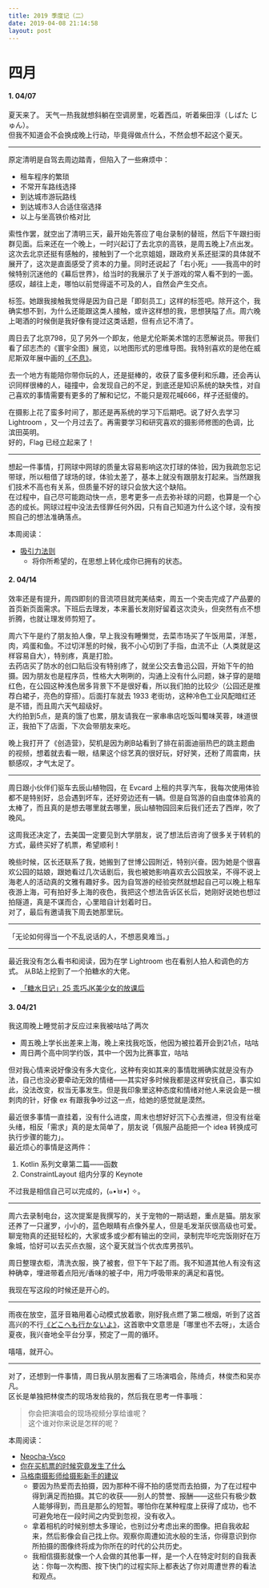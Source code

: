 ```yaml
---
title: 2019 季度记（二）
date: 2019-04-08 21:14:58
layout: post
---
```


# 四月

#### 1. 04/07

夏天来了。
天气一热我就想斜躺在空调房里，吃着西瓜，听着柴田淳（しばた じゅん）。<br>
但我不知道会不会换成晚上行动，毕竟得做点什么，不然会想不起这个夏天。

---

原定清明是自驾去周边踏青，但陷入了一些麻烦中：

- 租车程序的繁琐
- 不常开车路线选择
- 到达城市游玩路线
- 到达城市3人合适住宿选择
- 以上与坐高铁价格对比

索性作罢，就空出了清明三天，最开始先答应了电台录制的替班，然后下午跟扫街群见面。后来还在一个晚上，一时兴起订了去北京的高铁，是周五晚上7点出发。这次去北京还挺有感触的，接触到了一个北京姐姐，跟政府关系还挺深的具体就不展开了，这次是直面感受了资本的力量。同时还说起了「右小死」——我高中的时候特别沉迷他的《幕后世界》，给当时的我展示了关于游戏的常人看不到的一面。<br>
感叹，越往上走，哪怕以前觉得遥不可及的人，自然会产生交点。

标签。她跟我接触我觉得是因为自己是「即刻员工」这样的标签吧。除开这个，我确实想不到，为什么还能跟这类人接触，或许这样想的我，思想狭隘了点。周六晚上喝酒的时候倒是我好像有提过这类话题，但有点记不清了。

周日去了北京798，见了另外一个即友，他是尤伦斯美术馆的志愿解说员。带我们看了邱志杰的《寰宇全图》展览，以地图形式的思维导图。我特别喜欢的是他在威尼斯双年展中画的[《不息》](https://www.thepaper.cn/newsDetail_forward_1665799)。

去一个地方有能陪你带你玩的人，还是挺棒的，收获了蛮多便利和乐趣，还会再认识同样很棒的人，碰撞中，会发现自己的不足，到底还是知识系统的缺失性，对自己喜欢的事情需要有更多的了解和记忆，不能只是观花喊666，样子还挺傻的。

在摄影上花了蛮多时间了，那还是再系统的学习下后期吧。说了好久去学习 Lightroom ，又一个月过去了。再需要学习和研究喜欢的摄影师修图的色调，比滨田英明。<br>
好的，Flag 已经立起来了！

---

想起一件事情，打网球中网球的质量太容易影响这次打球的体验，因为我疏忽忘记带球，所以租借了球场的球，体验太差了，基本上就没有跟朋友打起来。当然跟我们技术不高也有关系，但质量不好的球只会放大这个缺陷。<br>
在过程中，自己尽可能跑动快一点，思考更多一点去弥补球的问题，也算是一个心态的成长。网球过程中没法去怪罪任何外因，只有自己知道为什么这个球，没有按照自己的想法准确落点。



本周阅读：

- [吸引力法则](https://www.zhihu.com/question/20400802)
    - 将你所希望的，在思想上转化成你已拥有的状态。


#### 2. 04/14


效率还是有提升，周四即刻的音流项目就完美结束，周五一个突击完成了产品要的首页新页面需求。下班后去理发，本来蓄长发刚好留着这次烫头，但突然有点不想折腾，也就让理发师剪短了。

周六下午是约了朋友拍人像，早上我没有睡懒觉，去菜市场买了午饭用菜，洋葱，肉，鸡蛋和鱼。不过切洋葱的时候，我不小心切到了手指，血流不止（人类就是这样容易自大），特别疼，真是打脸。<br>
去药店买了防水的创口贴后没有特别疼了，就坐公交去鲁迅公园，开始下午的拍摄。因为朋友也是程序员，性格大大咧咧的，沟通上没有什么问题，妹子穿的是暗红色，在公园这种浅色居多背景下不是很好看，所以我们拍的比较少（公园还是推荐白裙子，亮色的穿搭）。后面打车就去 1933 老街坊，这种冷色工业风配暗红还是不错，而且周六天气超级好。<br>
大约拍到5点，是真的饿了也累，朋友请我在一家串串店吃饭叫蜀味芙蓉，味道很正，我拍下了店面，下次会带朋友来吃。

晚上我打开了《创造营》，契机是因为刷B站看到了排在前面迪丽热巴的跳主题曲的视频，想着就去看一眼，结果这个综艺真的很好玩，好好笑，还粉了周震南，扶额感叹，才气太足了。

---

周日跟小伙伴们驱车去辰山植物园，在 Evcard 上租的共享汽车，我每次使用体验都不是特别好，总会遇到坏车，还好旁边还有一辆。但是自驾游的自由度体验真的太棒了，而且真的是想去哪里就去哪里，辰山植物园回来后我们还去了西岸，吹了晚风。

这周我还决定了，去美国一定要见到大学朋友，说了想法后咨询了很多关于转机的方式，最终买好了机票，希望顺利！

晚些时候，区长还联系了我，她搬到了世博公园附近，特别兴奋。因为她是个很喜欢公园的姑娘，跟她看过几次话剧后，我也被她影响喜欢去公园放呆，不得不说上海老人的活动真的文雅有趣好多。因为自驾游的经验突然就想起自己可以晚上租车夜游上海，可有拍好多上海的夜色，我把这个想法告诉区长后，她刚好说她也想过拍隧道，真是不谋而合，心里暗自计划着时日。<br>
对了，最后有邀请我下周去她那里玩。

---

「无论如何得当一个不乱说话的人，不想恶臭难当。」

---

最近我没有怎么看书和阅读，因为在学 Lightroom 也在看别人拍人和调色的方式。
从B站上挖到了一个拍糖水的大佬。

- [「糖水日记」25 乖巧JK美少女的放课后 ](https://www.bilibili.com/video/av31048902)

#### 3. 04/21

我这周晚上睡觉前才反应过来我被咕咕了两次

- 周五晚上学长出差来上海，晚上来找我吃饭，他因为被拉着开会到21点，咕咕
- 周日两个高中同学约饭，其中一个因为比赛事宜，咕咕

但对我心情来说好像没有多大变化，这种有突如其来的事情耽搁确实就是没有办法，自己也没必要牵动无效的情绪——其实好多时候我都是这样安抚自己，事实如此，没法改变，权当无事发生。但是我印象里这种态度和情绪对他人来说会是一根刺肉的针，好像 ex 有跟我争吵过这一点，给她的感觉就是漠然。

最近很多事情一直挂着，没有什么进度，周末也想好好沉下心去推进，但没有丝毫头绪，相反「需求」真的是太简单了，朋友说「佩服产品能把一个 idea 转换成可执行步骤的能力」。<br>
最近烦心的事情是这两件：

1. Kotlin 系列文章第二篇——函数
2. ConstraintLayout 组内分享的 Keynote

不过我是相信自己可以完成的，(๑•̀ㅂ•́) ✧。

---

周六去录制电台，这次提案是我撰写的，关于宠物的一期话题，重点是猫。朋友家还养了一只暹罗，小小的，蓝色眼睛有点像外星人，但是毛发渐灰很高级也可爱。聊宠物真的还挺轻松的，大家或多或少都有输出的空间，录制完毕吃完饭刚好在万象城，恰好可以去买点衣服，这个夏天就当个优衣库男孩叭。

周日整理衣柜，清洗衣服，换了被套，但下午下起了雨。我不知道其他人有没有这种确幸，埋进带着点阳光/香味的被子中，用力呼吸带来的满足和喜悦。

我现在写这段的时候还是开心的。

---

雨夜在放空，蓝牙音箱用着心动模式放着歌，刚好我点燃了第二根烟，听到了这首高兴的不行[《どこへも行かないよ》](https://music.163.com/song?id=26085817&userid=49345714)，这首歌中文意思是「哪里也不去呀」，太适合夏夜，我兴奋地全平台分享，预定了一周的循环。

嘻嘻，就开心。

---

对了，还想到一件事情，周日我从朋友圈看了三场演唱会，陈绮贞，林俊杰和吴亦凡。<br>
区长是单独把林俊杰的现场发给我的，然后我在思考一件事哦：

> 你会把演唱会的现场视频分享给谁呢？<br>
> 这个谁对你来说是怎样的呢？



本周阅读：

- [Neocha-Vsco](http://vsco.co/neocha)
- [你在买机票的时候究竟发生了什么](https://mp.weixin.qq.com/s/r4_uPAIb0cFJh427R0YiEg)
- [马格南摄影师给摄影新手的建议](http://vision.xitek.com/h5/gallery/201305/23-123128.html)
    - 要因为热爱而去拍摄，因为那种不得不拍的感觉而去拍摄，为了在过程中得到满足而拍摄。其它的收获——别人的赞誉、报酬——这些只有极少数人能够得到，而且是那么的短暂。哪怕你在某种程度上获得了成功，也不可避免地在一段时间之内受到忽视，没有收入。
    - 拿着相机的时候别想太多理论，也别过分考虑出来的图像。把自我收起来，然后影像会自己找上你。观察你周遭如流水般的生活，你得意识到你所拍摄的图像终将成为你所在的时代的公共历史。
    - 我相信摄影就像一个人会做的其他事一样，是一个人在特定时刻的自我表达：你每一次构图、按下快门的过程实际上都表达了你对周遭世界的看法和观点。